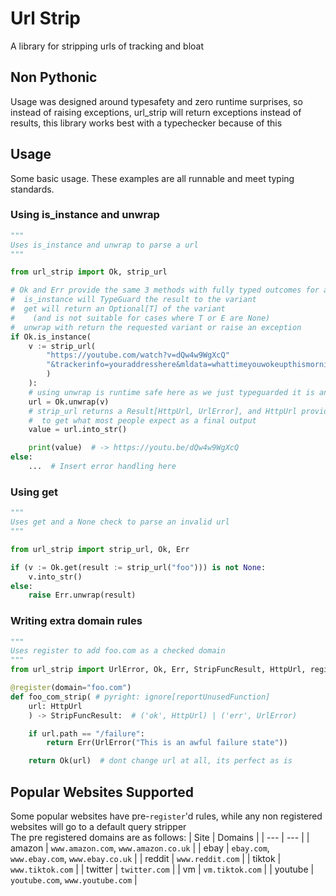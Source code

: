 <!--
 WARNING: This file is automatically generated by genreadme.py
 To edit this file, make changes to {fname} instead
-->
# Url Strip
A library for stripping urls of tracking and bloat
## Non Pythonic
Usage was designed around typesafety and zero runtime surprises, so instead of raising exceptions, url\_strip will return exceptions instead of results, this library works best with a typechecker because of this
## Usage
Some basic usage. These examples are all runnable and meet typing standards.
### Using is\_instance and unwrap
```py
"""
Uses is_instance and unwrap to parse a url
"""

from url_strip import Ok, strip_url

# Ok and Err provide the same 3 methods with fully typed outcomes for a Result[T, E]:
#  is_instance will TypeGuard the result to the variant
#  get will return an Optional[T] of the variant
#    (and is not suitable for cases where T or E are None)
#  unwrap with return the requested variant or raise an exception
if Ok.is_instance(
    v := strip_url(
        "https://youtube.com/watch?v=dQw4w9WgXcQ"
        "&trackerinfo=youraddresshere&mldata=whattimeyouwokeupthismorning"
        )
    ):
    # using unwrap is runtime safe here as we just typeguarded it is an Ok variant
    url = Ok.unwrap(v)
    # strip_url returns a Result[HttpUrl, UrlError], and HttpUrl provides a into_str method
    #  to get what most people expect as a final output
    value = url.into_str()

    print(value)  # -> https://youtu.be/dQw4w9WgXcQ
else:
    ...  # Insert error handling here
```
### Using get
```py
"""
Uses get and a None check to parse an invalid url
"""

from url_strip import strip_url, Ok, Err

if (v := Ok.get(result := strip_url("foo"))) is not None:
    v.into_str()
else:
    raise Err.unwrap(result)
```
### Writing extra domain rules
```py
"""
Uses register to add foo.com as a checked domain
"""
from url_strip import UrlError, Ok, Err, StripFuncResult, HttpUrl, register

@register(domain="foo.com")
def foo_com_strip( # pyright: ignore[reportUnusedFunction]
    url: HttpUrl
    ) -> StripFuncResult:  # ('ok', HttpUrl) | ('err', UrlError)

    if url.path == "/failure":
        return Err(UrlError("This is an awful failure state"))

    return Ok(url)  # dont change url at all, its perfect as is
```
## Popular Websites Supported
Some popular websites have pre-`register`'d rules, while any non registered websites will go to a default query stripper  
The pre registered domains are as follows:
| Site | Domains |
| --- | --- |
| amazon | `www.amazon.com`, `www.amazon.co.uk` | 
| ebay | `ebay.com`, `www.ebay.com`, `www.ebay.co.uk` | 
| reddit | `www.reddit.com` | 
| tiktok | `www.tiktok.com` | 
| twitter | `twitter.com` | 
| vm | `vm.tiktok.com` | 
| youtube | `youtube.com`, `www.youtube.com` | 
